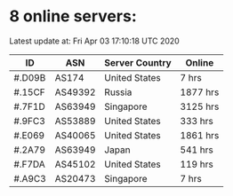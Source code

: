 # 8 online servers:

Latest update at: Fri Apr 03 17:10:18 UTC 2020

| ID | ASN | Server Country | Online |
| -- | --- | -------------- | ------ |
| #.D09B | AS174 | United States | 7 hrs |
| #.15CF | AS49392 | Russia | 1877 hrs |
| #.7F1D | AS63949 | Singapore | 3125 hrs |
| #.9FC3 | AS53889 | United States | 333 hrs |
| #.E069 | AS40065 | United States | 1861 hrs |
| #.2A79 | AS63949 | Japan | 541 hrs |
| #.F7DA | AS45102 | United States | 119 hrs |
| #.A9C3 | AS20473 | Singapore | 7 hrs |


